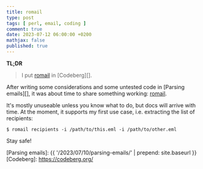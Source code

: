```yaml
---
title: romail
type: post
tags: [ perl, email, coding ]
comment: true
date: 2023-07-12 06:00:00 +0200
mathjax: false
published: true
---
```


**TL;DR**

> I put [romail][] in [Codeberg][].

After writing some considerations and some untested code in [Parsing
emails][], it was about time to share something working: [romail][].

It's mostly unuseable unless you know what to do, but docs will arrive with
time. At the moment, it supports my first use case, i.e. extracting the list
of recipients:

```
$ romail recipients -i /path/to/this.eml -i /path/to/other.eml
```

Stay safe!

[Perl]: https://www.perl.org/
[romail]: https://codeberg.org/polettix/romail
[Parsing emails]: {{ '/2023/07/10/parsing-emails/' | prepend: site.baseurl }}
[Codeberg]: https://codeberg.org/
